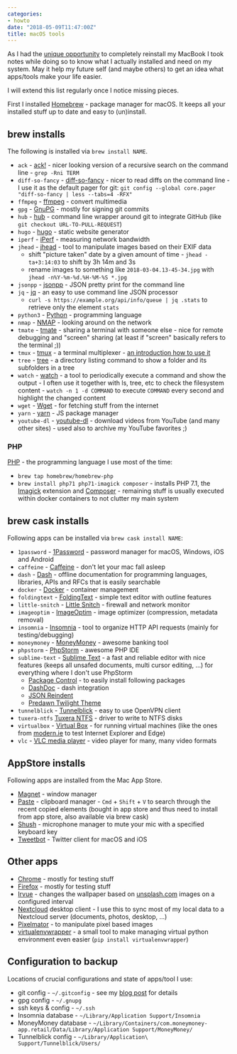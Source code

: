 ```yaml
---
categories:
- howto
date: "2018-05-09T11:47:00Z"
title: macOS tools
---
```


As I had the [unique opportunity](https://twitter.com/MorrisJobke/status/968878528660955137) to completely reinstall my MacBook I took notes while doing so to know what I actually installed and need on my system. May it help my future self (and maybe others) to get an idea what apps/tools make your life easier.

I will extend this list regularly once I notice missing pieces.

First I installed [Homebrew](https://brew.sh) - package manager for macOS. It keeps all your installed stuff up to date and easy to (un)install.

## brew installs

The following is installed via `brew install NAME`.

* `ack` - [ack!](https://beyondgrep.com) - nicer looking version of a recursive search on the command line - `grep -Rni TERM`
* `diff-so-fancy` - [diff-so-fancy](https://github.com/so-fancy/diff-so-fancy) - nicer to read diffs on the command line - I use it as the default pager for git: `git config --global core.pager "diff-so-fancy | less --tabs=4 -RFX"`
* `ffmpeg` - [ffmpeg](https://ffmpeg.org) - convert multimedia
* `gpg` - [GnuPG](https://gnupg.org) - mostly for signing git commits
* `hub` - [hub](https://hub.github.com) - command line wrapper around git to integrate GitHub (like `git checkout URL-TO-PULL-REQUEST`)
* `hugo` - [hugo](https://gohugo.io) - static website generator
* `iperf` - [iPerf](https://iperf.fr) - measuring network bandwidth
* `jhead` - [jhead](http://www.sentex.net/~mwandel/jhead/) - tool to manipulate images based on their EXIF data
	* shift "picture taken" date by a given amount of time - `jhead -ta+3:14:03` to shift by 3h 14m and 3s
	* rename images to something like `2018-03-04.13-45-34.jpg` with `jhead -n%Y-%m-%d.%H-%M-%S *.jpg`
* `jsonpp` - [jsonpp](https://github.com/jmhodges/jsonpp) - JSON pretty print for the command line
* `jq` - [jq](https://stedolan.github.io/jq/) - an easy to use command line JSON processor
	* `curl -s https://example.org/api/info/queue | jq .stats` to retrieve only the element `stats`
* `python3` - [Python](https://www.python.org) - programming language
* `nmap` - [NMAP](https://nmap.org) - looking around on the network
* `tmate` - [tmate](https://tmate.io) - sharing a terminal with someone else - nice for remote debugging and "screen" sharing (at least if "screen" basically refers to the terminal ;))
* `tmux` - [tmux](http://tmux.github.io/) - a terminal multiplexer - [an introduction how to use it](http://www.hamvocke.com/blog/a-quick-and-easy-guide-to-tmux/)
* `tree` - [tree](http://mama.indstate.edu/users/ice/tree/) - a directory listing command to show a folder and its subfolders in a tree
* `watch` - [watch](https://linux.die.net/man/1/watch) - a tool to periodically execute a command and show the output - I often use it together with ls, tree, etc to check the filesystem content - `watch -n 1 -d COMMAND` to execute `COMMAND` every second and highlight the changed content
* `wget` - [Wget](https://www.gnu.org/software/wget/) - for fetching stuff from the internet
* `yarn` - [yarn](https://yarnpkg.com/lang/en/) - JS package manager
* `youtube-dl` - [youtube-dl](http://rg3.github.io/youtube-dl/) - download videos from YouTube (and many other sites) - used also to archive my YouTube favorites ;)

### PHP

[PHP](https://secure.php.net) - the programming language I use most of the time:

* `brew tap homebrew/homebrew-php`
* `brew install php71 php71-imagick composer` - installs PHP 7.1, the [Imagick](https://secure.php.net/manual/en/book.imagick.php) extension and [Composer](https://getcomposer.org) - remaining stuff is usually executed within docker containers to not clutter my main system

## brew cask installs

Following apps can be installed via `brew cask install NAME`:

* `1password` - [1Password](https://1password.com) - password manager for macOS, Windows, iOS and Android
* `caffeine` - [Caffeine](http://lightheadsw.com/caffeine/) - don't let your mac fall asleep
* `dash` - [Dash](https://kapeli.com/dash) - offline documentation for programming languages, libraries, APIs and RFCs that is easily searchable
* `docker` - [Docker](https://www.docker.com) - container management
* `foldingtext` - [FoldingText](http://www.foldingtext.com) - simple text editor with outline features
* `little-snitch` - [Little Snitch](https://obdev.at/products/littlesnitch/index.html) - firewall and network monitor
* `imageoptim` - [ImageOptim](https://imageoptim.com/mac) - image optimizer (compression, metadata removal)
* `insomnia` - [Insomnia](https://insomnia.rest) - tool to organize HTTP API requests (mainly for testing/debugging)
* `moneymoney` - [MoneyMoney](https://moneymoney-app.com) - awesome banking tool
* `phpstorm` - [PhpStorm](https://www.jetbrains.com/phpstorm/) - awesome PHP IDE
* `sublime-text` - [Sublime Text](https://www.sublimetext.com) - a fast and reliable editor with nice features (keeps all unsafed documents, multi cursor editing, ...) for everything where I don't use PhpStorm
	* [Package Control](https://packagecontrol.io) - to easily install following packages
	* [DashDoc](https://github.com/farcaller/DashDoc) - dash integration
	* [JSON Reindent](https://github.com/ThomasKliszowski/json_reindent)
	* [Predawn Twilight Theme](https://github.com/jrnewell/predawn-twilight-theme)
* `tunnelblick` - [Tunnelblick](https://tunnelblick.net) - easy to use OpenVPN client
* `tuxera-ntfs` [Tuxera NTFS](https://www.tuxera.com/products/tuxera-ntfs-for-mac/) - driver to write to NTFS disks
* `virtualbox` - [Virtual Box](https://www.virtualbox.org) - for running virtual machines (like the ones from [modern.ie](http://modern.ie) to test Internet Explorer and Edge)
* `vlc` - [VLC media player](https://www.videolan.org/vlc/) - video player for many, many video formats

## AppStore installs

Following apps are installed from the Mac App Store.

* [Magnet](http://magnet.crowdcafe.com) - window manager
* [Paste](https://pasteapp.me) - clipboard manager - `Cmd` + `Shift` + `V` to search through the recent copied elements (bought in app store and thus need to install from app store, also available via brew cask)
* [Shush](http://mizage.com/shush/) - microphone manager to mute your mic with a specified keyboard key 
* [Tweetbot](https://tapbots.com/tweetbot/mac/) - Twitter client for macOS and iOS

## Other apps

* [Chrome](https://www.google.de/intl/de/chrome/browser/) - mostly for testing stuff
* [Firefox](https://firefox.com) - mostly for testing stuff
* [Irvue](http://irvue.tumblr.com) - changes the wallpaper based on [unsplash.com](https://unsplash.com) images on a configured interval
* [Nextcloud](https://nextcloud.com) desktop client - I use this to sync most of my local data to a Nextcloud server (documents, photos, desktop, ...)
* [Pixelmator](http://www.pixelmator.com/) - to manipulate pixel based images
* [virtualenvwrapper](https://virtualenvwrapper.readthedocs.io/en/latest/) - a small tool to make managing virtual python environment even easier (`pip install virtualenvwrapper`)

## Configuration to backup

Locations of crucial configurations and state of apps/tool I use:

* git config - `~/.gitconfig` - see my [blog post](http://morrisjobke.de/2018/03/03/git-config/) for details
* gpg config - `~/.gnupg`
* ssh keys & config - `~/.ssh`
* Insomnia database - `~/Library/Application Support/Insomnia`
* MoneyMoney database -  `~/Library/Containers/com.moneymoney-app.retail/Data/Library/Application Support/MoneyMoney/`
* Tunnelblick config - `~/Library/Application\ Support/Tunnelblick/Users/`

